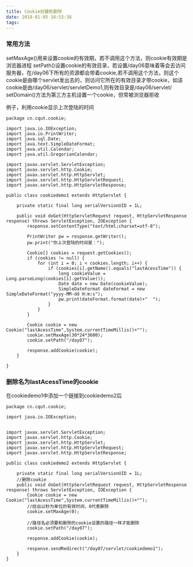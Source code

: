 ```yaml
---
title: Cookie创建和删除
date: 2018-01-05 16:53:38
tags:
---
```

### 常用方法
setMaxAge()用来设置cookie的有效期，若不调用这个方法，则cookie有效期是浏览器进程
setPath()设置cookie的有效目录，若设置/day06意味着等会去访问服务器，在/day06下所有的资源都会带着cookie,若不调用这个方法，则这个cookie是由哪个servlet发出去的，则访问它所在的有效目录才带cookie，如该cookie是由/day06/servlet/servletDemo1,则有效目录是/day06/servlet/
setDomain()方法为第三方主机设置一个cookie，但常被浏览器拒收

例子，利用cookie显示上次登陆的时间
```
package cn.cqut.cookie;

import java.io.IOException;
import java.io.PrintWriter;
import java.sql.Date;
import java.text.SimpleDateFormat;
import java.util.Calendar;
import java.util.GregorianCalendar;

import javax.servlet.ServletException;
import javax.servlet.http.Cookie;
import javax.servlet.http.HttpServlet;
import javax.servlet.http.HttpServletRequest;
import javax.servlet.http.HttpServletResponse;

public class cookiedemo1 extends HttpServlet {

	private static final long serialVersionUID = 1L;

	public void doGet(HttpServletRequest request, HttpServletResponse response) throws ServletException, IOException {
		response.setContentType("text/html;charset=utf-8");

		PrintWriter pw = response.getWriter();
		pw.print("你上次登陆的时间是：");

		Cookie[] cookies = request.getCookies();
		if (cookies != null) {
			for (int i = 0; i < cookies.length; i++) {
				if (cookies[i].getName().equals("lastAcessTime")) {
					long cookieValue = Long.parseLong(cookies[i].getValue());
					Date date = new Date(cookieValue);
					SimpleDateFormat dateFormat = new SimpleDateFormat("yyyy-MM-dd H:m:s");
					pw.print(dateFormat.format(date)+"  ");
				}
			}
		}
		
		Cookie cookie = new Cookie("lastAcessTime",System.currentTimeMillis()+"");
		cookie.setMaxAge(30*24*3600);
		cookie.setPath("/day07");
		
		response.addCookie(cookie);
	}

}
```
### 删除名为lastAcessTime的cookie
在cookiedemo1中添加一个链接到cookiedemo2后
```
package cn.cqut.cookie;

import java.io.IOException;


import javax.servlet.ServletException;
import javax.servlet.http.Cookie;
import javax.servlet.http.HttpServlet;
import javax.servlet.http.HttpServletRequest;
import javax.servlet.http.HttpServletResponse;

public class cookiedemo2 extends HttpServlet {

	private static final long serialVersionUID = 1L;
	//删除cookie
	public void doGet(HttpServletRequest request, HttpServletResponse response) throws ServletException, IOException {
		Cookie cookie = new Cookie("lastAcessTime",System.currentTimeMillis()+"");
		//给出以秒为单位的有效时间，0代表删除
		cookie.setMaxAge(0);
		
		//路径名必须要和删除的cookie设置的路径一样才能删除
		cookie.setPath("/day07");
		
		response.addCookie(cookie);
		
		response.sendRedirect("/day07/servlet/cookiedemo1");
	}
}
```